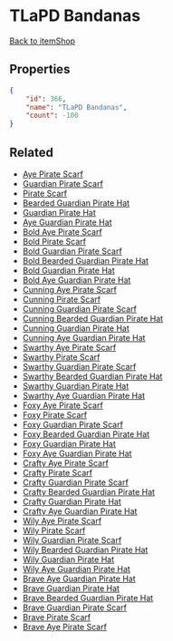 # TLaPD Bandanas

<no description available>

[Back to itemShop](../item-shops.md)

## Properties

```json
{
    "id": 366,
    "name": "TLaPD Bandanas",
    "count": -100
}
```

## Related

- [Aye Pirate Scarf](../items/5909-aye-pirate-scarf.md)
- [Guardian Pirate Scarf](../items/5910-guardian-pirate-scarf.md)
- [Pirate Scarf](../items/5911-pirate-scarf.md)
- [Bearded Guardian Pirate Hat](../items/5912-bearded-guardian-pirate-hat.md)
- [Guardian Pirate Hat](../items/5913-guardian-pirate-hat.md)
- [Aye Guardian Pirate Hat](../items/5914-aye-guardian-pirate-hat.md)
- [Bold Aye Pirate Scarf](../items/5915-bold-aye-pirate-scarf.md)
- [Bold Pirate Scarf](../items/5916-bold-pirate-scarf.md)
- [Bold Guardian Pirate Scarf](../items/5917-bold-guardian-pirate-scarf.md)
- [Bold Bearded Guardian Pirate Hat](../items/5918-bold-bearded-guardian-pirate-hat.md)
- [Bold Guardian Pirate Hat](../items/5919-bold-guardian-pirate-hat.md)
- [Bold Aye Guardian Pirate Hat](../items/5920-bold-aye-guardian-pirate-hat.md)
- [Cunning Aye Pirate Scarf](../items/5921-cunning-aye-pirate-scarf.md)
- [Cunning Pirate Scarf](../items/5922-cunning-pirate-scarf.md)
- [Cunning Guardian Pirate Scarf](../items/5923-cunning-guardian-pirate-scarf.md)
- [Cunning Bearded Guardian Pirate Hat](../items/5924-cunning-bearded-guardian-pirate-hat.md)
- [Cunning Guardian Pirate Hat](../items/5925-cunning-guardian-pirate-hat.md)
- [Cunning Aye Guardian Pirate Hat](../items/5926-cunning-aye-guardian-pirate-hat.md)
- [Swarthy Aye Pirate Scarf](../items/5927-swarthy-aye-pirate-scarf.md)
- [Swarthy Pirate Scarf](../items/5928-swarthy-pirate-scarf.md)
- [Swarthy Guardian Pirate Scarf](../items/5929-swarthy-guardian-pirate-scarf.md)
- [Swarthy Bearded Guardian Pirate Hat](../items/5930-swarthy-bearded-guardian-pirate-hat.md)
- [Swarthy Guardian Pirate Hat](../items/5931-swarthy-guardian-pirate-hat.md)
- [Swarthy Aye Guardian Pirate Hat](../items/5932-swarthy-aye-guardian-pirate-hat.md)
- [Foxy Aye Pirate Scarf](../items/5933-foxy-aye-pirate-scarf.md)
- [Foxy Pirate Scarf](../items/5934-foxy-pirate-scarf.md)
- [Foxy Guardian Pirate Scarf](../items/5935-foxy-guardian-pirate-scarf.md)
- [Foxy Bearded Guardian Pirate Hat](../items/5936-foxy-bearded-guardian-pirate-hat.md)
- [Foxy Guardian Pirate Hat](../items/5937-foxy-guardian-pirate-hat.md)
- [Foxy Aye Guardian Pirate Hat](../items/5938-foxy-aye-guardian-pirate-hat.md)
- [Crafty Aye Pirate Scarf](../items/5939-crafty-aye-pirate-scarf.md)
- [Crafty Pirate Scarf](../items/5940-crafty-pirate-scarf.md)
- [Crafty Guardian Pirate Scarf](../items/5941-crafty-guardian-pirate-scarf.md)
- [Crafty Bearded Guardian Pirate Hat](../items/5942-crafty-bearded-guardian-pirate-hat.md)
- [Crafty Guardian Pirate Hat](../items/5943-crafty-guardian-pirate-hat.md)
- [Crafty Aye Guardian Pirate Hat](../items/5944-crafty-aye-guardian-pirate-hat.md)
- [Wily Aye Pirate Scarf](../items/5945-wily-aye-pirate-scarf.md)
- [Wily Pirate Scarf](../items/5946-wily-pirate-scarf.md)
- [Wily Guardian Pirate Scarf](../items/5947-wily-guardian-pirate-scarf.md)
- [Wily Bearded Guardian Pirate Hat](../items/5948-wily-bearded-guardian-pirate-hat.md)
- [Wily Guardian Pirate Hat](../items/5949-wily-guardian-pirate-hat.md)
- [Wily Aye Guardian Pirate Hat](../items/5950-wily-aye-guardian-pirate-hat.md)
- [Brave Aye Guardian Pirate Hat](../items/14688-brave-aye-guardian-pirate-hat.md)
- [Brave Guardian Pirate Hat](../items/14689-brave-guardian-pirate-hat.md)
- [Brave Bearded Guardian Pirate Hat](../items/14690-brave-bearded-guardian-pirate-hat.md)
- [Brave Guardian Pirate Scarf](../items/14691-brave-guardian-pirate-scarf.md)
- [Brave Pirate Scarf](../items/14692-brave-pirate-scarf.md)
- [Brave Aye Pirate Scarf](../items/14717-brave-aye-pirate-scarf.md)

